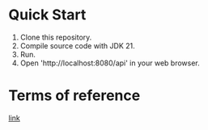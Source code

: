 # Quick Start
1. Clone this repository.
2. Compile source code with JDK 21.
3. Run.
4. Open 'http://localhost:8080/api' in your web browser.

# Terms of reference
[link](https://candy-street-1b5.notion.site/Junior-0bfd0699f42245c59323e210f3bd121d)
